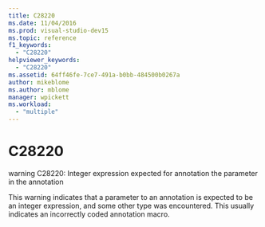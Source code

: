 ```yaml
---
title: C28220
ms.date: 11/04/2016
ms.prod: visual-studio-dev15
ms.topic: reference
f1_keywords:
  - "C28220"
helpviewer_keywords:
  - "C28220"
ms.assetid: 64ff46fe-7ce7-491a-b0bb-484500b0267a
author: mikeblome
ms.author: mblome
manager: wpickett
ms.workload:
  - "multiple"
---
```

# C28220
warning C28220: Integer expression expected for annotation the parameter in the annotation

 This warning indicates that a parameter to an annotation is expected to be an integer expression, and some other type was encountered. This usually indicates an incorrectly coded annotation macro.